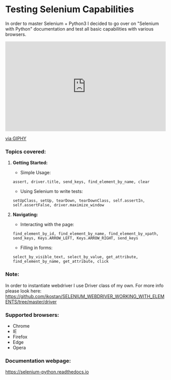 # Testing Selenium Capabilities

In order to master Selenium + Python3 I decided to go over on "Selenium with Python" documentation and test all basic capabilities with various browsers.

<div style="width:100%;height:0;padding-bottom:56%;position:relative;"><iframe src="https://giphy.com/embed/VDG1YQadKcREP24m1O" width="100%" height="100%" style="position:absolute" frameBorder="0" class="giphy-embed" allowFullScreen></iframe></div><p><a href="https://giphy.com/gifs/22filling-in-formstestpy-VDG1YQadKcREP24m1O">via GIPHY</a></p>

### Topics covered:

1. **Getting Started:**
    - Simple Usage:<br/>
    ```
    assert, driver.title, send_keys, find_element_by_name, clear
    ```
    - Using Selenium to write tests:<br/>
    ```
    setUpClass, setUp, tearDown, tearDownClass, self.assertIn, 
    self.assertFalse, driver.maximize_window
    ```

2. **Navigating:**
    - Interacting with the page:<br/>
    ```
    find_element_by_id, find_element_by_name, find_element_by_xpath, 
    send_keys, Keys.ARROW_LEFT, Keys.ARROW_RIGHT, send_keys
    ```
    - Filling in forms:<br/>
    ```
    select_by_visible_text, select_by_value, get_attribute,
    find_element_by_name, get_attribute, click
    ```

### Note: 
In order to instantiate webdriver I use Driver class of my own. For more info please look here: https://github.com/ikostan/SELENIUM_WEBDRIVER_WORKING_WITH_ELEMENTS/tree/master/driver

### Supported browsers:
- Chrome
- IE
- Firefox
- Edge
- Opera

### Documentation webpage:
https://selenium-python.readthedocs.io